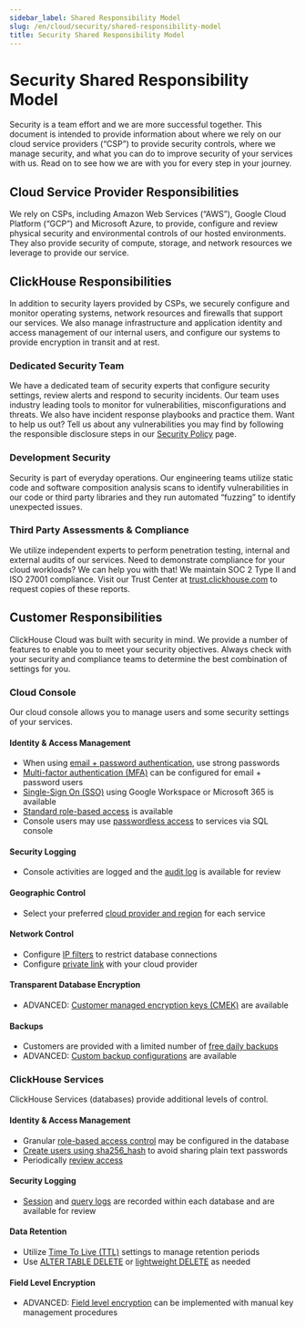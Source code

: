 ```yaml
---
sidebar_label: Shared Responsibility Model
slug: /en/cloud/security/shared-responsibility-model
title: Security Shared Responsibility Model
---
```

# Security Shared Responsibility Model

Security is a team effort and we are more successful together. This document is intended to provide information about where we rely on our cloud service providers (“CSP”) to provide security controls, where we manage security, and what you can do to improve security of your services with us. Read on to see how we are with you for every step in your journey.

## Cloud Service Provider Responsibilities
We rely on CSPs, including Amazon Web Services (“AWS”), Google Cloud Platform (“GCP”) and Microsoft Azure, to provide, configure and review physical security and environmental controls of our hosted environments. They also provide security of compute, storage, and network resources we leverage to provide our service.

## ClickHouse Responsibilities
In addition to security layers provided by CSPs, we securely configure and monitor operating systems, network resources and firewalls that support our services. We also manage infrastructure and application identity and access management of our internal users, and configure our systems to provide encryption in transit and at rest.

### Dedicated Security Team
We have a dedicated team of security experts that configure security settings, review alerts and respond to security incidents. Our team uses industry leading tools to monitor for vulnerabilities, misconfigurations and threats. We also have incident response playbooks and practice them. Want to help us out? Tell us about any vulnerabilities you may find by following the responsible disclosure steps in our [Security Policy](https://github.com/ClickHouse/ClickHouse/security/policy) page.

### Development Security
Security is part of everyday operations. Our engineering teams utilize static code and software composition analysis scans to identify vulnerabilities in our code or third party libraries and they run automated “fuzzing” to identify unexpected issues.

### Third Party Assessments & Compliance
We utilize independent experts to perform penetration testing, internal and external audits of our services. Need to demonstrate compliance for your cloud workloads? We can help you with that! We maintain SOC 2 Type II and ISO 27001 compliance. Visit our Trust Center at [trust.clickhouse.com](trust.clickhouse.com) to request copies of these reports.

## Customer Responsibilities
ClickHouse Cloud was built with security in mind. We provide a number of features to enable you to meet your security objectives. Always check with your security and compliance teams to determine the best combination of settings for you. 

### Cloud Console
Our cloud console allows you to manage users and some security settings of your services.

#### Identity & Access Management
- When using [email + password authentication](/docs/en/cloud/security/cloud-authentication.md#email--password), use strong passwords
- [Multi-factor authentication (MFA)](/docs/en/cloud/security/cloud-authentication.md#multi-factor-authhentication) can be configured for email + password users
- [Single-Sign On (SSO)](/docs/en/cloud/security/cloud-authentication.md#sso-using-google-or-microsoft-social-authentication) using Google Workspace or Microsoft 365 is available
- [Standard role-based access](/docs/en/cloud/security/users-and-roles.md#console-roles) is available
- Console users may use [passwordless access](/docs/en/cloud/security/users-and-roles.md#more-on-passwordless-authentication) to services via SQL console

#### Security Logging
- Console activities are logged and the [audit log](/docs/en/cloud/security/audit-logging.md) is available for review

#### Geographic Control
- Select your preferred [cloud provider and region](/docs/en/cloud/reference/supported-regions.md) for each service

#### Network Control
- Configure [IP filters](/docs/en/cloud/security/setting-ip-filters.md) to restrict database connections
- Configure [private link](/docs/en/cloud/security/private-link-overview.md) with your cloud provider

#### Transparent Database Encryption
- ADVANCED: [Customer managed encryption keys (CMEK)](/docs/en/cloud/security/cmek.md) are available

#### Backups
- Customers are provided with a limited number of [free daily backups](/docs/en/cloud/manage/backups.md#default-backup-policy)
- ADVANCED: [Custom backup configurations](/docs/en/cloud/manage/backups.md#configurable-backups) are available

### ClickHouse Services
ClickHouse Services (databases) provide additional levels of control.

#### Identity & Access Management
- Granular [role-based access control](/docs/en/cloud/security/users-and-roles.md#database-roles) may be configured in the database
- [Create users using sha256_hash](/docs/en/cloud/security/cloud-authentication.md#database-user-id--password) to avoid sharing plain text passwords
- Periodically [review access](/docs/en/cloud/security/users-and-roles.md#creating-sql-console-roles)

#### Security Logging
- [Session](/docs/en/operations/system-tables/session_log.md) and [query logs](/docs/en/operations/system-tables/query_log.md) are recorded within each database and are available for review

#### Data Retention
- Utilize [Time To Live (TTL)](/docs/en/sql-reference/statements/alter/ttl.md) settings to manage retention periods
- Use [ALTER TABLE DELETE](/docs/en/sql-reference/statements/alter/delete.md) or [lightweight DELETE](/docs/en/sql-reference/statements/delete.md) as needed

#### Field Level Encryption
- ADVANCED: [Field level encryption](/docs/en/sql-reference/functions/encrypt-functions.md) can be implemented with manual key management procedures

